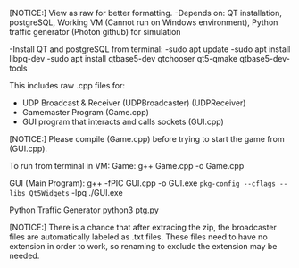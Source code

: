 [NOTICE:]
View as raw for better formatting.
-Depends on: QT installation, postgreSQL, Working VM (Cannot run on Windows environment), Python traffic generator (Photon github) for simulation

-Install QT and postgreSQL from terminal:
-sudo apt update
-sudo apt install libpq-dev
-sudo apt install qtbase5-dev qtchooser qt5-qmake qtbase5-dev-tools

This includes raw .cpp files for:
- UDP Broadcast & Receiver (UDPBroadcaster) (UDPReceiver)
- Gamemaster Program (Game.cpp)
- GUI program that interacts and calls sockets (GUI.cpp)

[NOTICE:] 
Please compile (Game.cpp) before trying to start the game from (GUI.cpp).

To run from terminal in VM:
Game:
  g++ Game.cpp -o Game.cpp

GUI (Main Program):
  g++ -fPIC GUI.cpp -o GUI.exe `pkg-config --cflags --libs Qt5Widgets` -lpq
  ./GUI.exe

Python Traffic Generator
  python3 ptg.py

[NOTICE:] 
There is a chance that after extracing the zip, the broadcaster files are automatically labeled as .txt files.
These files need to have no extension in order to work, so renaming to exclude the extension may be needed.
